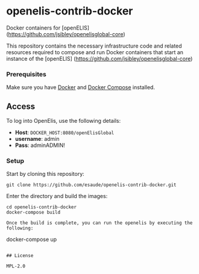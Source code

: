 # openelis-contrib-docker
Docker containers for [openELIS] (https://github.com/jsibley/openelisglobal-core)

This repository contains the necessary infrastructure code and related resources required to compose and run Docker containers that start an instance of the [openELIS] (https://github.com/jsibley/openelisglobal-core)

### Prerequisites

Make sure you have [Docker](https://docs.docker.com/) and [Docker Compose](https://docs.docker.com/compose/install/) installed.

## Access

To log into OpenElis, use the following details:

* **Host**: `DOCKER_HOST:8080/openElisGlobal`
* **username**: admin
* **Pass**: adminADMIN!

### Setup

Start by cloning this repository:

````
git clone https://github.com/esaude/openelis-contrib-docker.git
````
Enter the directory and build the images:

````
cd openelis-contrib-docker
docker-compose build

Once the build is complete, you can run the openelis by executing the following:

````
docker-compose up
````

## License

MPL-2.0